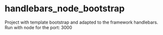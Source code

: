 # handlebars_node_bootstrap
Project with template bootstrap and adapted to the framework handlebars. Run with node for the port: 3000
